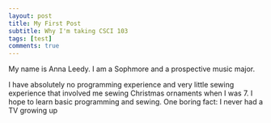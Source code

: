 ```yaml
---
layout: post
title: My First Post
subtitle: Why I'm taking CSCI 103
tags: [test]
comments: true
---
```


My name is Anna Leedy. I am a Sophmore and a prospective music major. 

I have absolutely no programming experience and very little sewing experience that involved me sewing Christmas ornaments when I was 7. I hope to learn basic programming and sewing.
One boring fact: I never had a TV growing up
